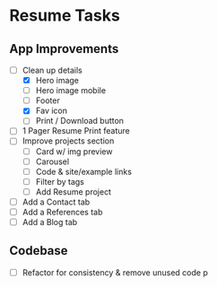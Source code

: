 # Resume Tasks

## App Improvements

- [ ] Clean up details
  - [x] Hero image
  - [ ] Hero image mobile
  - [ ] Footer
  - [x] Fav icon
  - [ ] Print / Download button
- [ ] 1 Pager Resume Print feature
- [ ] Improve projects section
  - [ ] Card w/ img preview
  - [ ] Carousel
  - [ ] Code & site/example links
  - [ ] Filter by tags
  - [ ] Add Resume project
- [ ] Add a Contact tab
- [ ] Add a References tab
- [ ] Add a Blog tab

## Codebase

- [ ] Refactor for consistency & remove unused code
      p
